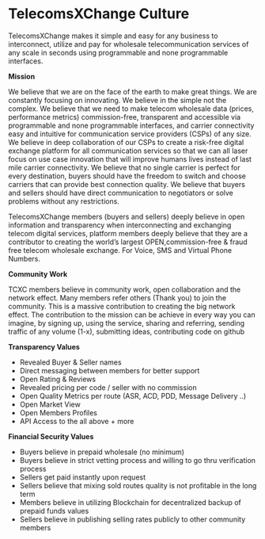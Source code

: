 # TelecomsXChange Culture

TelecomsXChange makes it simple and easy for any business to interconnect, utilize and pay for wholesale telecommunication services of any scale in seconds using programmable and none programmable interfaces. 



**Mission**


We believe that we are on the face of the earth to make great things. We are constantly focusing on innovating. We believe in the simple not the complex. We believe that we need to make telecom wholesale data (prices, performance metrics) commission-free, transparent and accessible via programmable and none programmable interfaces, and carrier connectivity easy and intuitive for communication service providers (CSPs) of any size. We believe in deep collaboration of our CSPs to create a risk-free digital exchange platform for all communication services so that we can all laser focus on use case innovation that will improve humans lives instead of last mile carrier connectivity. We believe that no single carrier is perfect for every destination, buyers should have the freedom to switch and choose carriers that can provide best connection quality. We believe that buyers and sellers should have direct communication to negotiators or solve problems without any restrictions.


TelecomsXChange members (buyers and sellers) deeply believe in open information and transparency when interconnecting and exchanging telecom digital services, platform members deeply believe that they are a contributor to creating the world’s largest OPEN,commission-free & fraud free telecom wholesale exchange. 
For Voice, SMS and Virtual Phone Numbers. 

**Community Work**

TCXC members believe in community work, open collaboration and the network effect. Many members refer others (Thank you) to join the community. This is a massive contribution to creating the big network effect. 
The contribution to the mission can be achieve in every way you can imagine, by signing up, using the service, sharing and referring, sending traffic of any volume (1-x), submitting ideas, contributing code on github



**Transparency Values**

- Revealed Buyer & Seller names
- Direct messaging between members for better support
- Open Rating & Reviews
- Revealed pricing per code / seller with no commission 
- Open Quality Metrics per route (ASR, ACD, PDD, Message Delivery ..)
- Open Market View 
- Open Members Profiles
- API Access to the all above + more

**Financial Security Values**

- Buyers believe in prepaid wholesale (no minimum)
- Buyers believe in strict vetting process and willing to go thru verification process 
- Sellers get paid instantly upon request
- Sellers believe that mixing sold routes quality is not profitable in the long term
- Members believe in utilizing Blockchain for decentralized backup of prepaid funds values
- Sellers believe in publishing selling rates publicly to other community members
